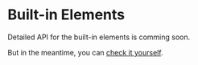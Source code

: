 # Built-in Elements

Detailed API for the built-in elements is comming soon.

But in the meantime, you can [check it yourself](/src/runtime/interfaces.ts#L332).
